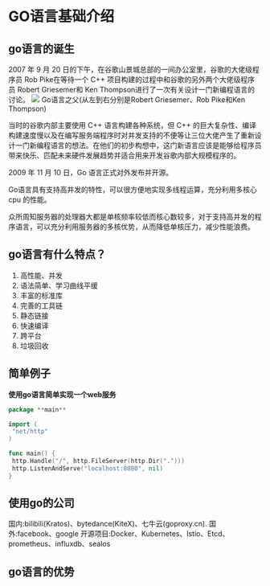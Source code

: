 # GO语言基础介绍

## go语言的诞生
2007 年 9 月 20 日的下午，在谷歌山景城总部的一间办公室里，谷歌的大佬级程序员 Rob Pike在等待一个 C++ 项目构建的过程中和谷歌的另外两个大佬级程序员 Robert Griesemer和 Ken Thompson进行了一次有关设计一门新编程语言的讨论。
<img src=https://img1.sycdn.imooc.com/5f51b6dd0001e4ef06280355.png>
Go语言之父(从左到右分别是Robert Griesemer、Rob Pike和Ken Thompson)

当时的谷歌内部主要使用 C++ 语言构建各种系统，但 C++ 的巨大复杂性、编译构建速度慢以及在编写服务端程序时对并发支持的不便等让三位大佬产生了重新设计一门新编程语言的想法。在他们的初步构想中，这门新语言应该是能够给程序员带来快乐、匹配未来硬件发展趋势并适合用来开发谷歌内部大规模程序的。

2009 年 11 月 10 日，Go 语言正式对外发布并开源。

Go语言具有支持高并发的特性，可以很方便地实现多线程运算，充分利用多核心 cpu 的性能。

众所周知服务器的处理器大都是单核频率较低而核心数较多，对于支持高并发的程序语言，可以充分利用服务器的多核优势，从而降低单核压力，减少性能浪费。

## go语言有什么特点？
1. 高性能、并发
2. 语法简单、学习曲线平缓
3. 丰富的标准库
4. 完善的工具链
5. 静态链接
6. 快速编译
7. 跨平台
8. 垃圾回收
   
## 简单例子
**使用go语言简单实现一个web服务**
``` go
package **main**

import (
 "net/http"
)

func main() {
 http.Handle("/", http.FileServer(http.Dir(".")))
 http.ListenAndServe("localhost:8080", nil)
}
```

## 使用go的公司
国内:bilibili(Kratos)、bytedance(KiteX)、七牛云(goproxy.cn).
国外:facebook、google
开源项目:Docker、Kubernetes、Istio、Etcd、prometheus、influxdb、sealos

## go语言的优势
